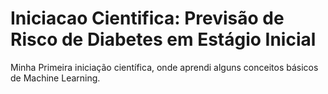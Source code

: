 # Iniciacao Cientifica: Previsão de Risco de Diabetes em Estágio Inicial
Minha Primeira iniciação científica, onde aprendi alguns conceitos básicos de Machine Learning.
